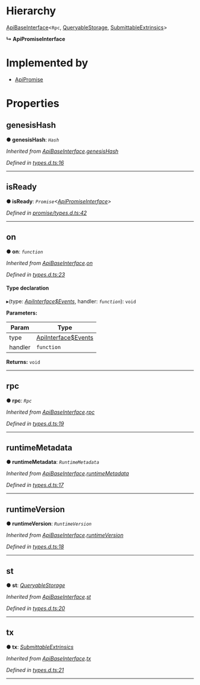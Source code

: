 

# Hierarchy

 [ApiBaseInterface](_types_d_.apibaseinterface.md)<`Rpc`, [QueryableStorage](_promise_types_d_.queryablestorage.md), [SubmittableExtrinsics](_promise_types_d_.submittableextrinsics.md)>

**↳ ApiPromiseInterface**

# Implemented by

* [ApiPromise](../classes/_promise_index_.apipromise.md)

# Properties

<a id="genesishash"></a>

##  genesisHash

**● genesisHash**: *`Hash`*

*Inherited from [ApiBaseInterface](_types_d_.apibaseinterface.md).[genesisHash](_types_d_.apibaseinterface.md#genesishash)*

*Defined in [types.d.ts:16](https://github.com/polkadot-js/api/blob/bcf06cd/packages/api/src/types.d.ts#L16)*

___
<a id="isready"></a>

##  isReady

**● isReady**: *`Promise`<[ApiPromiseInterface](_promise_types_d_.apipromiseinterface.md)>*

*Defined in [promise/types.d.ts:42](https://github.com/polkadot-js/api/blob/bcf06cd/packages/api/src/promise/types.d.ts#L42)*

___
<a id="on"></a>

##  on

**● on**: *`function`*

*Inherited from [ApiBaseInterface](_types_d_.apibaseinterface.md).[on](_types_d_.apibaseinterface.md#on)*

*Defined in [types.d.ts:23](https://github.com/polkadot-js/api/blob/bcf06cd/packages/api/src/types.d.ts#L23)*

#### Type declaration
▸(type: *[ApiInterface$Events](../modules/_types_d_.md#apiinterface_events)*, handler: *`function`*): `void`

**Parameters:**

| Param | Type |
| ------ | ------ |
| type | [ApiInterface$Events](../modules/_types_d_.md#apiinterface_events) |
| handler | `function` |

**Returns:** `void`

___
<a id="rpc"></a>

##  rpc

**● rpc**: *`Rpc`*

*Inherited from [ApiBaseInterface](_types_d_.apibaseinterface.md).[rpc](_types_d_.apibaseinterface.md#rpc)*

*Defined in [types.d.ts:19](https://github.com/polkadot-js/api/blob/bcf06cd/packages/api/src/types.d.ts#L19)*

___
<a id="runtimemetadata"></a>

##  runtimeMetadata

**● runtimeMetadata**: *`RuntimeMetadata`*

*Inherited from [ApiBaseInterface](_types_d_.apibaseinterface.md).[runtimeMetadata](_types_d_.apibaseinterface.md#runtimemetadata)*

*Defined in [types.d.ts:17](https://github.com/polkadot-js/api/blob/bcf06cd/packages/api/src/types.d.ts#L17)*

___
<a id="runtimeversion"></a>

##  runtimeVersion

**● runtimeVersion**: *`RuntimeVersion`*

*Inherited from [ApiBaseInterface](_types_d_.apibaseinterface.md).[runtimeVersion](_types_d_.apibaseinterface.md#runtimeversion)*

*Defined in [types.d.ts:18](https://github.com/polkadot-js/api/blob/bcf06cd/packages/api/src/types.d.ts#L18)*

___
<a id="st"></a>

##  st

**● st**: *[QueryableStorage](_promise_types_d_.queryablestorage.md)*

*Inherited from [ApiBaseInterface](_types_d_.apibaseinterface.md).[st](_types_d_.apibaseinterface.md#st)*

*Defined in [types.d.ts:20](https://github.com/polkadot-js/api/blob/bcf06cd/packages/api/src/types.d.ts#L20)*

___
<a id="tx"></a>

##  tx

**● tx**: *[SubmittableExtrinsics](_promise_types_d_.submittableextrinsics.md)*

*Inherited from [ApiBaseInterface](_types_d_.apibaseinterface.md).[tx](_types_d_.apibaseinterface.md#tx)*

*Defined in [types.d.ts:21](https://github.com/polkadot-js/api/blob/bcf06cd/packages/api/src/types.d.ts#L21)*

___

